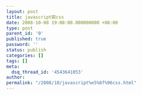 ```yaml
---
layout: post
title: javascript取css
date: 2008-10-08 19:08:00.000000000 +08:00
type: post
parent_id: '0'
published: true
password: ''
status: publish
categories: []
tags: []
meta:
  dsq_thread_id: '4543641053'
author: 
permalink: "/2008/10/javascript%e5%8f%96css.html"
---
```

  

